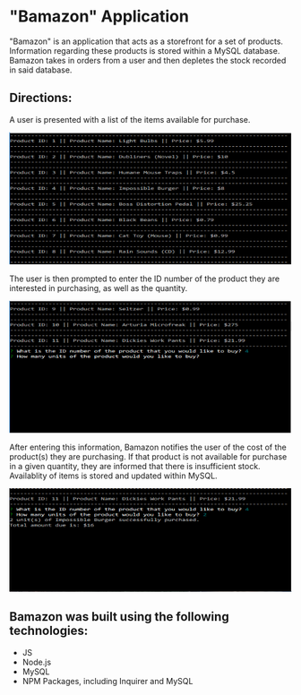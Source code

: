 # "Bamazon" Application

"Bamazon" is an application that acts as a storefront for a set of products. Information regarding these products is stored within a MySQL database. Bamazon takes in orders from a user and then depletes the stock recorded in said database.

## Directions:

A user is presented with a list of the items available for purchase.

![](https://github.com/Jrofalk/bamazon/blob/master/Images/items.PNG)

The user is then prompted to enter the ID number of the product they are interested in purchasing, as well as the quantity.

![](https://github.com/Jrofalk/bamazon/blob/master/Images/user-questions.PNG)

After entering this information, Bamazon notifies the user of the cost of the product(s) they are purchasing. If that product is not available for purchase in a given quantity, they are informed that there is insufficient stock. Availablity of items is stored and updated within MySQL.

![](https://github.com/Jrofalk/bamazon/blob/master/Images/total-cost.PNG)

## Bamazon was built using the following technologies:

* JS
* Node.js
* MySQL
* NPM Packages, including Inquirer and MySQL
